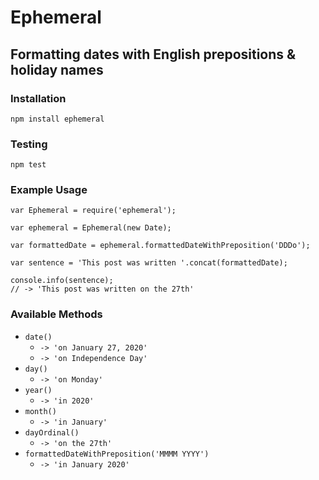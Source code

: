 # Ephemeral
## Formatting dates with English prepositions & holiday names

### Installation
`npm install ephemeral`

### Testing
`npm test`

### Example Usage
```
var Ephemeral = require('ephemeral');

var ephemeral = Ephemeral(new Date);

var formattedDate = ephemeral.formattedDateWithPreposition('DDDo');

var sentence = 'This post was written '.concat(formattedDate);

console.info(sentence);
// -> 'This post was written on the 27th'
```

### Available Methods
* `date()`
  * `-> 'on January 27, 2020'`
  * `-> 'on Independence Day'`
* `day()`
  * `-> 'on Monday'`
* `year()`
  * `-> 'in 2020'`
* `month()`
  * `-> 'in January'`
* `dayOrdinal()`
  * `-> 'on the 27th'`
* `formattedDateWithPreposition('MMMM YYYY')`
  * `-> 'in January 2020'`
